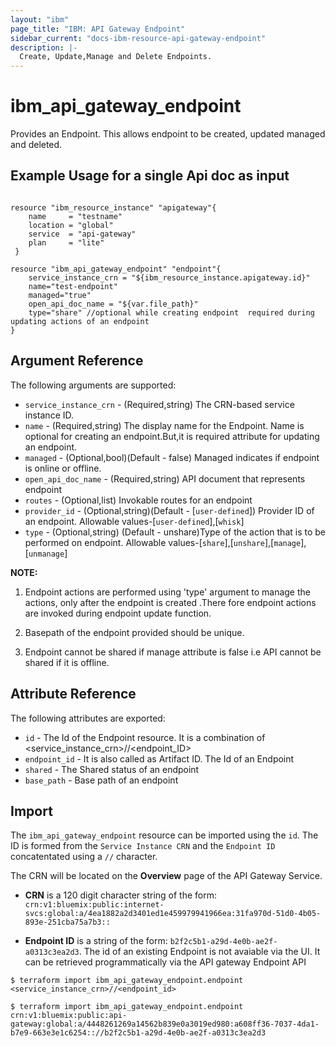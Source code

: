 ```yaml
---
layout: "ibm"
page_title: "IBM: API Gateway Endpoint"
sidebar_current: "docs-ibm-resource-api-gateway-endpoint"
description: |-
  Create, Update,Manage and Delete Endpoints.
---
```


# ibm\_api_gateway_endpoint

Provides an Endpoint. This allows endpoint to be created, updated managed and deleted.

## Example Usage for a single Api doc as input

```hcl

resource "ibm_resource_instance" "apigateway"{
    name     = "testname"
    location = "global"
    service  = "api-gateway"
    plan     = "lite"
 }

resource "ibm_api_gateway_endpoint" "endpoint"{
    service_instance_crn = "${ibm_resource_instance.apigateway.id}"
    name="test-endpoint"
    managed="true"
    open_api_doc_name = "${var.file_path}"
    type="share" //optional while creating endpoint  required during updating actions of an endpoint
}
```

## Argument Reference

The following arguments are supported:

* `service_instance_crn` - (Required,string) The CRN-based service instance ID.
* `name` - (Required,string) The display name for the Endpoint. Name is optional for creating an endpoint.But,it is required attribute for updating an endpoint.
* `managed` - (Optional,bool)(Default - false) Managed indicates if endpoint is online or offline.
* `open_api_doc_name` - (Required,string) API document that represents endpoint
* `routes` - (Optional,list) Invokable routes for an endpoint
* `provider_id` - (Optional,string)(Default - [`user-defined`]) Provider ID of an endpoint. Allowable values-[`user-defined`],[`whisk`]
* `type` - (Optional,string) (Default - unshare)Type of the action that is to be performed on endpoint. Allowable values-[`share`],[`unshare`],[`manage`],[`unmanage`]

**NOTE:** 
1. Endpoint actions are performed using 'type' argument to manage the actions, only after the endpoint is created .There fore endpoint actions are invoked during endpoint update function.

2. Basepath of the endpoint provided should be unique.

3. Endpoint cannot be shared if manage attribute is false i.e API cannot be shared if it is offline.

## Attribute Reference

The following attributes are exported:

* `id` - The Id of the Endpoint resource. It is a combination of <service_instance_crn>//<endpoint_ID>
* `endpoint_id` - It is also called as Artifact ID. The Id of an Endpoint
* `shared` - The Shared status of an endpoint
* `base_path` - Base path of an endpoint

## Import

The `ibm_api_gateway_endpoint` resource can be imported using the `id`. The ID is formed from the `Service Instance CRN` and the `Endpoint ID` concatentated using a `//` character.  

The CRN will be located on the **Overview** page of the API Gateway Service. 

* **CRN** is a 120 digit character string of the form: `crn:v1:bluemix:public:internet-svcs:global:a/4ea1882a2d3401ed1e459979941966ea:31fa970d-51d0-4b05-893e-251cba75a7b3::`

* **Endpoint ID** is a string of the form: `b2f2c5b1-a29d-4e0b-ae2f-a0313c3ea2d3`. The id of an existing Endpoint is not avaiable via the UI. It can be retrieved programmatically via the API gateway Endpoint API 


```
$ terraform import ibm_api_gateway_endpoint.endpoint <service_instance_crn>//<endpoint_id>

$ terraform import ibm_api_gateway_endpoint.endpoint crn:v1:bluemix:public:api-gateway:global:a/4448261269a14562b839e0a3019ed980:a608ff36-7037-4da1-b7e9-663e3e1c6254:://b2f2c5b1-a29d-4e0b-ae2f-a0313c3ea2d3
